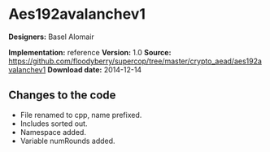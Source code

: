 # Aes192avalanchev1

**Designers:** Basel Alomair

**Implementation:** reference
**Version:** 1.0
**Source:** https://github.com/floodyberry/supercop/tree/master/crypto_aead/aes192avalanchev1
**Download date:** 2014-12-14

## Changes to the code

* File renamed to cpp, name prefixed.
* Includes sorted out.
* Namespace added.
* Variable numRounds added.

